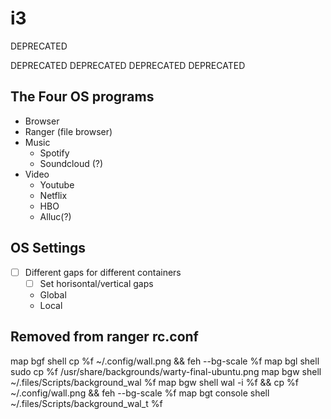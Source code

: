 # i3

DEPRECATED

DEPRECATED
DEPRECATED
DEPRECATED
DEPRECATED

## The Four OS programs
* Browser
* Ranger (file browser)
* Music
	* Spotify
	* Soundcloud (?)
* Video
	* Youtube
	* Netflix
	* HBO
	* Alluc(?)

## OS Settings

* [ ] Different gaps for different containers
	* [ ] Set horisontal/vertical gaps
	* Global
	* Local


## Removed from ranger rc.conf 
map bgf shell cp %f ~/.config/wall.png && feh --bg-scale %f
map bgl shell sudo cp %f /usr/share/backgrounds/warty-final-ubuntu.png
map bgw shell ~/.files/Scripts/background_wal %f
map bgw shell wal -i %f && cp %f ~/.config/wall.png && feh --bg-scale %f
map bgt console shell ~/.files/Scripts/background_wal_t %f
